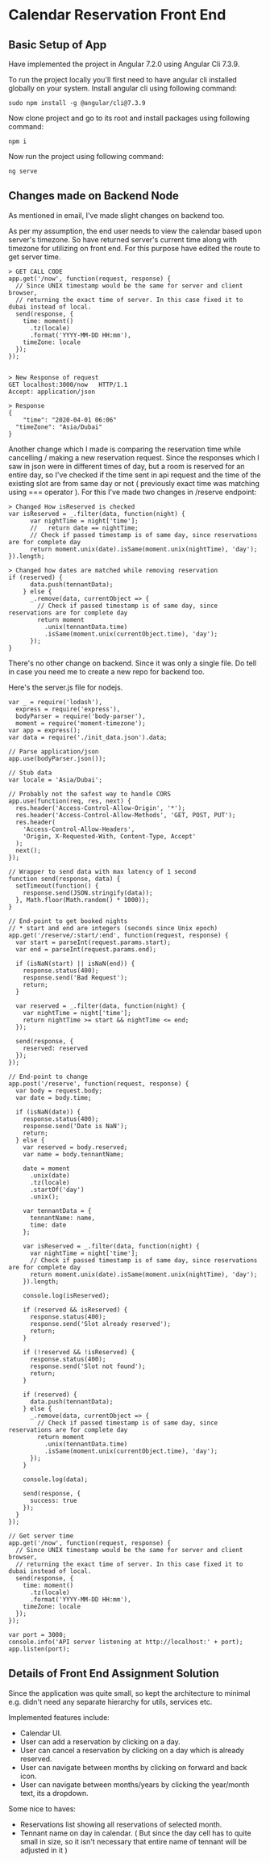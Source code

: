 Calendar Reservation Front End
=================


Basic Setup of App
-----------

Have implemented the project in Angular 7.2.0 using Angular Cli 7.3.9.

To run the project locally you'll first need to have angular cli installed globally on your system. Install angular cli using following command:

```
sudo npm install -g @angular/cli@7.3.9
```

Now clone project and go to its root and install packages using following command:

```
npm i
```

Now run the project using following command:

```
ng serve
```


Changes made on Backend Node
-----------

As mentioned in email, I've made slight changes on backend too.

As per my assumption, the end user needs to view the calendar based upon server's timezone. So have returned server's current time along with timezone for utilizing on front end. For this purpose have edited the route to get server time.

```
> GET CALL CODE
app.get('/now', function(request, response) {
  // Since UNIX timestamp would be the same for server and client browser,
  // returning the exact time of server. In this case fixed it to dubai instead of local.
  send(response, {
    time: moment()
      .tz(locale)
      .format('YYYY-MM-DD HH:mm'),
    timeZone: locale
  });
});


> New Response of request
GET localhost:3000/now   HTTP/1.1
Accept: application/json

> Response
{
	"time": "2020-04-01 06:06"
  "timeZone": "Asia/Dubai"
}
```

Another change which I made is comparing the reservation time while cancelling / making a new reservation request. Since the responses which I saw in json were in different times of day, but a room is reserved for an entire day, so I've checked if the time sent in api request and the time of the existing slot are from same day or not ( previously exact time was matching using === operator ). For this I've made two changes in /reserve endpoint:


```
> Changed How isReserved is checked
var isReserved = _.filter(data, function(night) {
      var nightTime = night['time'];
      //   return date == nightTime;
      // Check if passed timestamp is of same day, since reservations are for complete day
      return moment.unix(date).isSame(moment.unix(nightTime), 'day');
}).length;

> Changed how dates are matched while removing reservation
if (reserved) {
      data.push(tennantData);
    } else {
      _.remove(data, currentObject => {
        // Check if passed timestamp is of same day, since reservations are for complete day
        return moment
          .unix(tennantData.time)
          .isSame(moment.unix(currentObject.time), 'day');
      });
}
```

There's no other change on backend. Since it was only a single file. Do tell in case you need me to create a new repo for backend too.

Here's the server.js file for nodejs.

```
var _ = require('lodash'),
  express = require('express'),
  bodyParser = require('body-parser'),
  moment = require('moment-timezone');
var app = express();
var data = require('./init_data.json').data;

// Parse application/json
app.use(bodyParser.json());

// Stub data
var locale = 'Asia/Dubai';

// Probably not the safest way to handle CORS
app.use(function(req, res, next) {
  res.header('Access-Control-Allow-Origin', '*');
  res.header('Access-Control-Allow-Methods', 'GET, POST, PUT');
  res.header(
    'Access-Control-Allow-Headers',
    'Origin, X-Requested-With, Content-Type, Accept'
  );
  next();
});

// Wrapper to send data with max latency of 1 second
function send(response, data) {
  setTimeout(function() {
    response.send(JSON.stringify(data));
  }, Math.floor(Math.random() * 1000));
}

// End-point to get booked nights
// * start and end are integers (seconds since Unix epoch)
app.get('/reserve/:start/:end', function(request, response) {
  var start = parseInt(request.params.start);
  var end = parseInt(request.params.end);

  if (isNaN(start) || isNaN(end)) {
    response.status(400);
    response.send('Bad Request');
    return;
  }

  var reserved = _.filter(data, function(night) {
    var nightTime = night['time'];
    return nightTime >= start && nightTime <= end;
  });

  send(response, {
    reserved: reserved
  });
});

// End-point to change
app.post('/reserve', function(request, response) {
  var body = request.body;
  var date = body.time;

  if (isNaN(date)) {
    response.status(400);
    response.send('Date is NaN');
    return;
  } else {
    var reserved = body.reserved;
    var name = body.tennantName;

    date = moment
      .unix(date)
      .tz(locale)
      .startOf('day')
      .unix();

    var tennantData = {
      tennantName: name,
      time: date
    };

    var isReserved = _.filter(data, function(night) {
      var nightTime = night['time'];
      // Check if passed timestamp is of same day, since reservations are for complete day
      return moment.unix(date).isSame(moment.unix(nightTime), 'day');
    }).length;

    console.log(isReserved);

    if (reserved && isReserved) {
      response.status(400);
      response.send('Slot already reserved');
      return;
    }

    if (!reserved && !isReserved) {
      response.status(400);
      response.send('Slot not found');
      return;
    }

    if (reserved) {
      data.push(tennantData);
    } else {
      _.remove(data, currentObject => {
        // Check if passed timestamp is of same day, since reservations are for complete day
        return moment
          .unix(tennantData.time)
          .isSame(moment.unix(currentObject.time), 'day');
      });
    }

    console.log(data);

    send(response, {
      success: true
    });
  }
});

// Get server time
app.get('/now', function(request, response) {
  // Since UNIX timestamp would be the same for server and client browser,
  // returning the exact time of server. In this case fixed it to dubai instead of local.
  send(response, {
    time: moment()
      .tz(locale)
      .format('YYYY-MM-DD HH:mm'),
    timeZone: locale
  });
});

var port = 3000;
console.info('API server listening at http://localhost:' + port);
app.listen(port);

```


Details of Front End Assignment Solution
---------------

Since the application was quite small, so kept the architecture to minimal e.g. didn't need any separate hierarchy for utils, services etc.

Implemented features include:
 - Calendar UI.
 - User can add a reservation by clicking on a day.
 - User can cancel a reservation by clicking on a day which is already reserved.
 - User can navigate between months by clicking on forward and back icon.
 - User can navigate between months/years by clicking the year/month text, its a dropdown.
 
Some nice to haves:
 - Reservations list showing all reservations of selected month.
 - Tennant name on day in calendar. ( But since the day cell has to quite small in size, so it isn't necessary that entire name of tennant will be adjusted in it )

